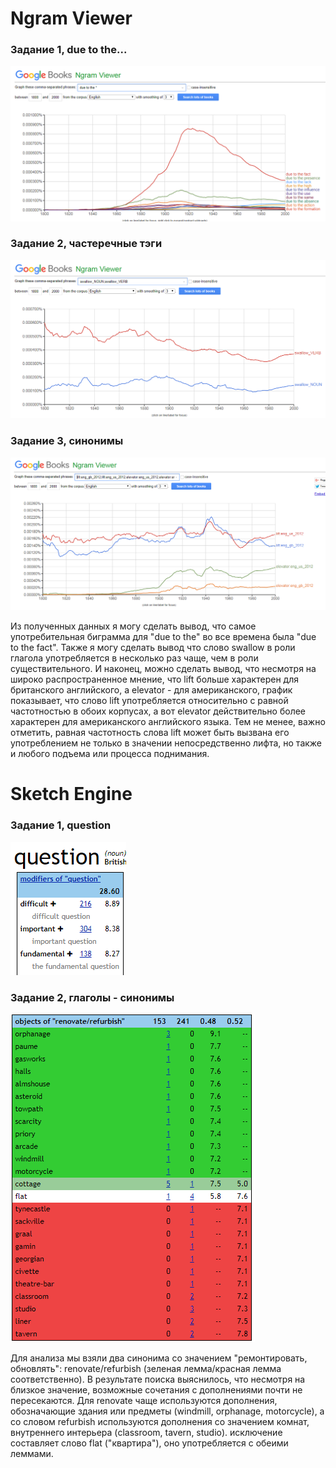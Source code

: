 # Ngram Viewer

### Задание 1, due to the...

![](https://github.com/rosetiler/hw6/blob/master/%D0%91%D0%B5%D0%B7%D1%8B%D0%BC%D1%8F%D0%BD%D0%BD%D1%8B%D0%B9.png)

### Задание 2, частеречные тэги

![](https://github.com/rosetiler/hw6/blob/master/graphik%202.png)

### Задание 3, синонимы

![](https://github.com/rosetiler/hw6/blob/master/graphik%203.png)


Из полученных данных я могу сделать вывод, что самое употребительная биграмма для "due to the" во все времена была "due to the fact". Также я могу сделать вывод что слово swallow в роли глагола употребляется в несколько раз чаще, чем в роли существительного. И наконец, можно сделать вывод, что несмотря на широко распространенное мнение, что lift больше характерен для британского английского, а elevator - для американского, график показывает, что слово lift употребляется относительно с равной частотностью в обоих корпусах, а вот elevator действительно более характерен для американского английского языка. Тем не менее, важно отметить, равная частотность слова lift может быть вызвана его употреблением не только в значении непосредственно лифта, но также и любого подъема или процесса поднимания.

# Sketch Engine

### Задание 1, question

![](https://github.com/rosetiler/hw6/blob/master/%D0%A1%D0%BD%D0%B8%D0%BC%D0%BE%D0%BA.PNG)

### Задание 2, глаголы - синонимы

![](https://github.com/rosetiler/hw6/blob/master/renovate%20refurnb.PNG)

Для анализа мы взяли два синонима со значением "ремонтировать, обновлять": renovate/refurbish (зеленая лемма/красная лемма соответственно). В результате поиска выяснилось, что несмотря на близкое значение, возможные сочетания с дополнениями почти не пересекаются. Для renovate чаще используются дополнения, обозначающие здания или предметы (windmill, orphanage, motorcycle), а со словом refurbish используются дополнения со значением комнат, внутреннего интерьера (classroom, tavern, studio). исключение составляет слово flat ("квартира"), оно употребляется с обеими леммами.
